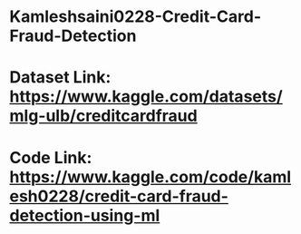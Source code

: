 # Kamleshsaini0228-Credit-Card-Fraud-Detection

# Dataset Link: https://www.kaggle.com/datasets/mlg-ulb/creditcardfraud

# Code Link: https://www.kaggle.com/code/kamlesh0228/credit-card-fraud-detection-using-ml
